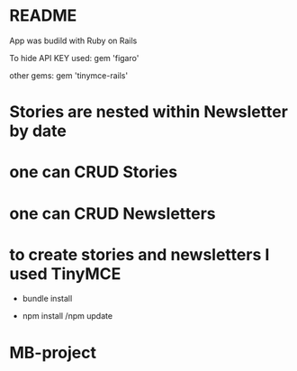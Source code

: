# README

App was budild with Ruby on Rails 

To hide API KEY used:
gem 'figaro'

other gems:
gem 'tinymce-rails'

# Stories are nested within Newsletter by date
# one can CRUD Stories 
# one can CRUD Newsletters 

# to create stories and newsletters I used TinyMCE

* bundle install

* npm install /npm update


# MB-project
